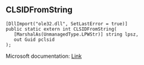 ## CLSIDFromString

```
[DllImport("ole32.dll", SetLastError = true)]
public static extern int CLSIDFromString(
   [MarshalAs(UnmanagedType.LPWStr)] string lpsz,
   out Guid pclsid
);
```

Microsoft documentation: [Link](https://docs.microsoft.com/en-us/windows/win32/api/combaseapi/nf-combaseapi-clsidfromstring)
